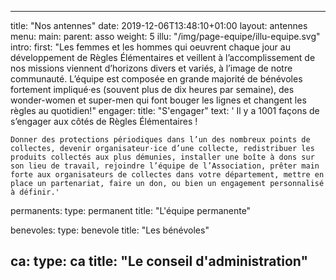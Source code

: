 ---

title: "Nos antennes"
date: 2019-12-06T13:48:10+01:00
layout: antennes
menu:
    main:
        parent: asso
        weight: 5
illu: "/img/page-equipe/illu-equipe.svg"
intro:
    first: "Les femmes et les hommes qui oeuvrent chaque jour au développement de Règles Élémentaires et veillent à l’accomplissement de nos missions viennent d’horizons divers et variés, à l’image de notre communauté. L’équipe est composée en grande majorité de bénévoles fortement impliqué·es (souvent plus de dix heures par semaine), des wonder-women et super-men qui font bouger les lignes et changent les règles au quotidien!"
engager:
    title: "S'engager"
    text: '
    Il y a 1001 façons de s’engager aux côtés de Règles Élémentaires !


    Donner des protections périodiques dans l’un des nombreux points de collectes, devenir organisateur·ice d’une collecte, redistribuer les produits collectés aux plus démunies, installer une boîte à dons sur son lieu de travail, rejoindre l’équipe de l’Association, prêter main forte aux organisateurs de collectes dans votre département, mettre en place un partenariat, faire un don, ou bien un engagement personnalisé à définir.'

permanents:
    type: permanent
    title: "L'équipe permanente"

benevoles:
    type: benevole
    title: "Les bénévoles"

ca:
    type: ca
    title: "Le conseil d'administration"
---